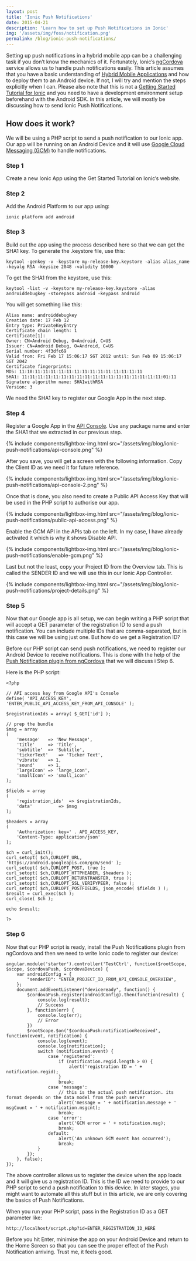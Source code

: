 ```yaml
---
layout: post
title: 'Ionic Push Notifications'
date: 2015-04-21
description: 'Learn how to set up Push Notifications in Ionic'
img: '/assets/img/foss/notification.png'
permalink: /blog/ionic-push-notifications/
---
```


Setting up push notifications in a hybrid mobile app can be a challenging task if you don’t know the mechanics of it. Fortunately, Ionic’s [ngCordova][ng-cordova] service allows us to handle push notifications easily. This article assumes that you have a basic understanding of [Hybrid Mobile Applications][hybrid-mobile-apps] and how to deploy them to an Android device. If not, I will try and mention the steps explicitly when I can. Please also note that this is not a [Getting Started Tutorial for Ionic][getting-started-ionic] and you need to have a development environment setup beforehand with the Android SDK. In this article, we will mostly be discussing how to send Ionic Push Notifications.

## How does it work?

We will be using a PHP script to send a push notification to our Ionic app. Our app will be running on an Android Device and it will use [Google Cloud Messaging (GCM)][gcm] to handle notifications.

### Step 1

Create a new Ionic App using the Get Started Tutorial on Ionic’s website.

### Step 2

Add the Android Platform to our app using:

```
ionic platform add android
```

### Step 3

Build out the app using the process described here so that we can get the SHA1 key. To generate the .keystore file, use this:

```
keytool -genkey -v -keystore my-release-key.keystore -alias alias_name -keyalg RSA -keysize 2048 -validity 10000
```

To get the SHA1 from the keystore, use this:

```
keytool -list -v -keystore my-release-key.keystore -alias androiddebugkey -storepass android -keypass android
```

You will get something like this:

```
Alias name: androiddebugkey
Creation date: 17 Feb 12
Entry type: PrivateKeyEntry
Certificate chain length: 1
Certificate[1]:
Owner: CN=Android Debug, O=Android, C=US
Issuer: CN=Android Debug, O=Android, C=US
Serial number: 4f3dfc69
Valid from: Fri Feb 17 15:06:17 SGT 2012 until: Sun Feb 09 15:06:17 SGT 2042
Certificate fingerprints:
MD5: 11:10:11:11:11:11:11:11:11:11:11:11:11:11:11:11
SHA1: 11:11:11:11:11:11:11:11:11:11:11:11:11:11:11:11:11:11:01:11
Signature algorithm name: SHA1withRSA
Version: 3
```

We need the SHA1 key to register our Google App in the next step.

### Step 4

Register a Google App in the [API Console][api-console]. Use any package name and enter the SHA1 that we extracted in our previous step.

{% include components/lightbox-img.html src="/assets/img/blog/ionic-push-notifications/api-console.png" %}

After you save, you will get a screen with the following information. Copy the Client ID as we need it for future reference.

{% include components/lightbox-img.html src="/assets/img/blog/ionic-push-notifications/api-console-2.png" %}

Once that is done, you also need to create a Public API Access Key that will be used in the PHP script to authorise our app.

{% include components/lightbox-img.html src="/assets/img/blog/ionic-push-notifications/public-api-access.png" %}

Enable the GCM API in the APIs tab on the left. In my case, I have already activated it which is why it shows Disable API.

{% include components/lightbox-img.html src="/assets/img/blog/ionic-push-notifications/enable-gcm.png" %}

Last but not the least, copy your Project ID from the Overview tab. This is called the SENDER ID and we will use this in our Ionic App Controller.

{% include components/lightbox-img.html src="/assets/img/blog/ionic-push-notifications/project-details.png" %}

### Step 5

Now that our Google app is all setup, we can begin writing a PHP script that will accept a GET parameter of the registration ID to send a push notification. You can include multiple IDs that are comma-separated, but in this case we will be using just one. But how do we get a Registration ID?

Before our PHP script can send push notifications, we need to register our Android Device to receive notifications. This is done with the help of the [Push Notification plugin from ngCordova][push-plugin-ngcordova] that we will discuss i Step 6.

Here is the PHP script:

```
<?php

// API access key from Google API's Console
define( 'API_ACCESS_KEY', 'ENTER_PUBLIC_API_ACCESS_KEY_FROM_API_CONSOLE' );

$registrationIds = array( $_GET['id'] );

// prep the bundle
$msg = array
(
	'message' 	=> 'New Message',
	'title'		=> 'Title',
	'subtitle'	=> 'Subtitle',
	'tickerText'	=> 'Ticker Text',
	'vibrate'	=> 1,
	'sound'		=> 1,
	'largeIcon'	=> 'large_icon',
	'smallIcon'	=> 'small_icon'
);

$fields = array
(
	'registration_ids' 	=> $registrationIds,
	'data'			=> $msg
);

$headers = array
(
	'Authorization: key=' . API_ACCESS_KEY,
	'Content-Type: application/json'
);

$ch = curl_init();
curl_setopt( $ch,CURLOPT_URL, 'https://android.googleapis.com/gcm/send' );
curl_setopt( $ch,CURLOPT_POST, true );
curl_setopt( $ch,CURLOPT_HTTPHEADER, $headers );
curl_setopt( $ch,CURLOPT_RETURNTRANSFER, true );
curl_setopt( $ch,CURLOPT_SSL_VERIFYPEER, false );
curl_setopt( $ch,CURLOPT_POSTFIELDS, json_encode( $fields ) );
$result = curl_exec($ch );
curl_close( $ch );

echo $result;

?>
```

### Step 6

Now that our PHP script is ready, install the Push Notifications plugin from ngCordova and then we need to write Ionic code to register our device:

```
angular.module('starter').controller('TestCtrl', function($rootScope, $scope, $cordovaPush, $cordovaDevice) {
    var androidConfig = {
        "senderID": "ENTER_PROJECT_ID_FROM_API_CONSOLE_OVERVIEW",
    };
    document.addEventListener("deviceready", function() {
        $cordovaPush.register(androidConfig).then(function(result) {
            console.log(result);
            // Success
        }, function(err) {
            console.log(err);
            // Error
        })
        $rootScope.$on('$cordovaPush:notificationReceived', function(event, notification) {
            console.log(event);
            console.log(notification);
            switch (notification.event) {
                case 'registered':
                    if (notification.regid.length > 0) {
                        alert('registration ID = ' + notification.regid);
                    }
                    break;
                case 'message':
                    // this is the actual push notification. its format depends on the data model from the push server
                    alert('message = ' + notification.message + ' msgCount = ' + notification.msgcnt);
                    break;
                case 'error':
                    alert('GCM error = ' + notification.msg);
                    break;
                default:
                    alert('An unknown GCM event has occurred');
                    break;
            }
        });
    }, false);
});
```

The above controller allows us to register the device when the app loads and it will give us a registration ID. This is the ID we need to provide to our PHP script to send a push notification to this device. In later stages, you might want to automate all this stuff but in this article, we are only covering the basics of Push Notifications.

When you run your PHP script, pass in the Registration ID as a GET parameter like:

```
http://localhost/script.php?id=ENTER_REGISTRATION_ID_HERE
```

Before you hit Enter, minimise the app on your Android Device and return to the Home Screen so that you can see the proper effect of the Push Notification arriving. Trust me, it feels good.

[ng-cordova]: http://ngcordova.com
[hybrid-mobile-apps]: http://developer.telerik.com/featured/what-is-a-hybrid-mobile-app/
[getting-started-ionic]: http://ionicframework.com/getting-started/
[gcm]: https://developer.android.com/google/gcm/index.html
[api-console]: https://console.developers.google.com/
[push-plugin-ngcordova]: http://ngcordova.com/docs/plugins/pushNotifications/
